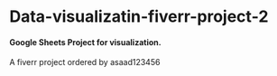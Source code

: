 # Data-visualizatin-fiverr-project-2
<h4>Google Sheets Project for visualization.</h4>
<P> A fiverr project ordered by asaad123456 <P>
